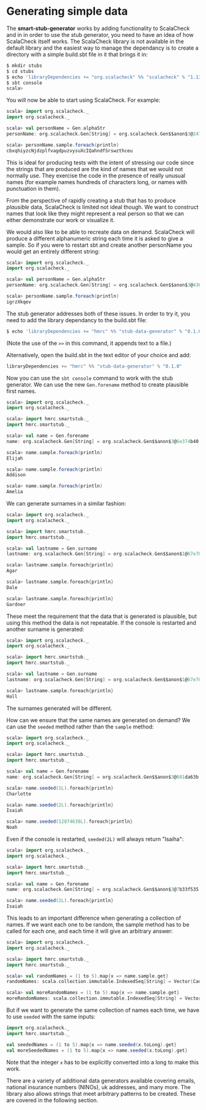 # Generating simple data

The **smart-stub-generator** works by adding functionality to ScalaCheck and in in order to use the stub generator, you need to have an idea of how ScalaCheck itself works. The ScalaCheck library is not available in the default library and the easiest way to manage the dependancy is to create a directory with a simple build.sbt file in it that brings it in:

```sh
$ mkdir stubs
$ cd stubs
$ echo 'libraryDependencies += "org.scalacheck" %% "scalacheck" % "1.13.4"' > build.sbt
$ sbt console
scala>
```

You will now be able to start using ScalaCheck. For example: 

```scala
scala> import org.scalacheck._
import org.scalacheck._

scala> val personName = Gen.alphaStr
personName: org.scalacheck.Gen[String] = org.scalacheck.Gen$$anon$3@2475a34b

scala> personName.sample.foreach(println)
cbxqhiyzcNjdzplfvagdpuzvysuXcIQahndfSrswzthceu
```

This is ideal for producing tests with the intent of stressing our code since the strings that are produced are the kind of names that we would not normally use. They exercise the code in the presence of really unusual names (for example names hundreds of characters long, or names with punctuation in them).

From the perspective of rapidly creating a stub that has to produce _plausible_ data, ScalaCheck is limited not ideal though. We want to construct names that look like they might represent a real person so that we can either demonstrate our work or visualize it.

We would also like to be able to recreate data on demand. ScalaCheck will produce a different alphanumeric string each time it is asked to give a sample. So if you were to restart sbt and create another personName you would get an entirely different string:

```scala
scala> import org.scalacheck._
import org.scalacheck._

scala> val personName = Gen.alphaStr
personName: org.scalacheck.Gen[String] = org.scalacheck.Gen$$anon$3@43608d2d

scala> personName.sample.foreach(println)
igrzXkqev
```

The stub generator addresses both of these issues. In order to try it, you need to add the library dependancy to the build.sbt file:

```sh
$ echo 'libraryDependencies += "hmrc" %% "stub-data-generator" % "0.1.0"' >> build.sbt
```

(Note the use of the ```>>``` in this command, it appends text to a file.) 

Alternatively, open the build.sbt in the text editor of your choice and add:

```scala
libraryDependencies += "hmrc" %% "stub-data-generator" % "0.1.0"
```

Now you can use the ```sbt console``` command to work with the stub generator. We can use the new ```Gen.forename``` method to create plausible first names.

```scala
scala> import org.scalacheck._
import org.scalacheck._

scala> import hmrc.smartstub._
import hmrc.smartstub._

scala> val name = Gen.forename
name: org.scalacheck.Gen[String] = org.scalacheck.Gen$$anon$3@6e374b40

scala> name.sample.foreach(println)
Elijah

scala> name.sample.foreach(println)
Addison

scala> name.sample.foreach(println)
Amelia
```

We can generate surnames in a similar fashion:

```scala
scala> import org.scalacheck._
import org.scalacheck._

scala> import hmrc.smartstub._
import hmrc.smartstub._

scala> val lastname = Gen.surname
lastname: org.scalacheck.Gen[String] = org.scalacheck.Gen$$anon$1@67e78ce8

scala> lastname.sample.foreach{println}
Agar

scala> lastname.sample.foreach{println}
Dale

scala> lastname.sample.foreach{println}
Gardner
```

These meet the requirement that the data that is generated is plausible, but using this method the data is not repeatable. If the console is restarted and another surname is generated:

```scala
scala> import org.scalacheck._
import org.scalacheck._

scala> import hmrc.smartstub._
import hmrc.smartstub._

scala> val lastname = Gen.surname
lastname: org.scalacheck.Gen[String] = org.scalacheck.Gen$$anon$1@67e78ce8

scala> lastname.sample.foreach{println}
Hall
```

The surnames generated will be different.

How can we ensure that the same names are generated on demand? We can use the ``seeded`` method rather than the ```sample``` method:

```scala
scala> import org.scalacheck._
import org.scalacheck._

scala> import hmrc.smartstub._
import hmrc.smartstub._

scala> val name = Gen.forename
name: org.scalacheck.Gen[String] = org.scalacheck.Gen$$anon$3@601da63b

scala> name.seeded(1L).foreach{println}
Charlotte

scala> name.seeded(2L).foreach{println}
Isaiah

scala> name.seeded(12874638L).foreach{println}
Noah
```

Even if the console is restarted, ``seeded(2L)``  will always return "Isaiha":

```scala
scala> import org.scalacheck._
import org.scalacheck._

scala> import hmrc.smartstub._
import hmrc.smartstub._

scala> val name = Gen.forename
name: org.scalacheck.Gen[String] = org.scalacheck.Gen$$anon$3@7b33f535

scala> name.seeded(2L).foreach{println}
Isaiah
```

This leads to an important difference when generating a collection of names. If we want each one to be random, the sample method has to be called for each one, and each time it will give an arbitrary answer:

```scala
scala> import org.scalacheck._
import org.scalacheck._

scala> import hmrc.smartstub._
import hmrc.smartstub._

scala> val randomNames = (1 to 5).map{x => name.sample.get}
randomNames: scala.collection.immutable.IndexedSeq[String] = Vector(Caden, Isaiah, Natalie, Grace, Caleb)

scala> val moreRandomNames = (1 to 5).map{x => name.sample.get}
moreRandomNames: scala.collection.immutable.IndexedSeq[String] = Vector(Aria, Grayson, Connor, Sebastian, Lily)
```

But if we want to generate the same collection of names each time, we have to use ```seeded``` with the same inputs:

```scala
import org.scalacheck._
import hmrc.smartstub._

val seededNames = (1 to 5).map{x => name.seeded(x.toLong).get}
val moreSeededNames = (1 to 5).map{x => name.seeded(x.toLong).get}
```

Note that the integer ```x``` has to be explicitly converted into a long to make this work.

There are a variety of additional data generators available covering emails, national insurance numbers (NINOs), uk addresses, and many more. The library also allows strings that meet arbitrary patterns to be created. These are covered in the following section.



